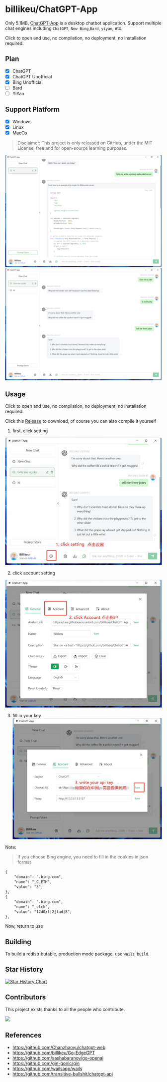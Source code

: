 # billikeu/ChatGPT-App

Only 5.1MB, [ChatGPT-App](https://github.com/billikeu/ChatGPT-App) is a desktop chatbot application. Support multiple chat engines including `ChatGPT`, `New Bing`,`Bard`, `yiyan`, etc.

Click to open and use, no compilation, no deployment, no installation required.

## Plan

- [x] ChatGPT
- [x] ChatGPT Unofficial
- [x] Bing Unofficial
- [ ] Bard
- [ ] YiYan

## Support Platform

- [x] Windows
- [x] Linux
- [x] MacOs

> Disclaimer: This project is only released on GitHub, under the MIT License, free and for open-source learning purposes.

![cover](./docs/c1.png)
![cover2](./docs/c2.png)


## Usage

Click to open and use, no compilation, no deployment, no installation required.

Click this [Release](https://github.com/billikeu/ChatGPT-App/releases) to download, of course you can also compile it yourself

1. first, click setting

![s1](./docs/s1.jpg)

2. click account setting

![s2](./docs/s2.jpg)

3. fill in your key
![s3](./docs/s3.jpg)

Note:
> If you choose Bing engine, you need to fill in the cookies in json format

```
{
    "domain": ".bing.com",
    "name": "_C_ETH",
    "value": "3",
},
{
    "domain": ".bing.com",
    "name": "_clck",
    "value": "12d0xl|2|fad|8",
},
```

Now, return to use

## Building

To build a redistributable, production mode package, use `wails build`.

## Star History

[![Star History Chart](https://api.star-history.com/svg?repos=billikeu/ChatGPT-App&type=Date)](https://star-history.com/#billikeu/ChatGPT-App&Date)

## Contributors

This project exists thanks to all the people who contribute.

 <a href="github.com/billikeu/ChatGPT-App/graphs/contributors">
  <img src="https://contrib.rocks/image?repo=billikeu/ChatGPT-App" />
 </a>

## References

- https://github.com/Chanzhaoyu/chatgpt-web
- https://github.com/billikeu/Go-EdgeGPT
- https://github.com/sashabaranov/go-openai
- https://github.com/gin-gonic/gin
- https://github.com/wailsapp/wails
- https://github.com/transitive-bullshit/chatgpt-api